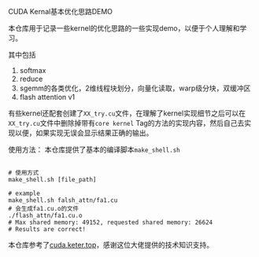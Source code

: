 CUDA Kernal基本优化思路DEMO

本仓库用于记录一些kernel的优化思路的一些实现demo，以便于个人理解和学习。

其中包括
1. softmax
2. reduce
3. sgemm的各类优化，2维线程块划分，向量化读取，warp级分块，双缓冲区
4. flash attention v1

有些kernel还配套创建了`XX_try.cu`文件，在理解了kernel实现细节之后可以在`XX_try.cu`文件中删除掉带有`core kernel` Tag的方法的实现内容，然后自己去实现以便，如果实现无误会显示结果正确的输出。

使用方法：
本仓库提供了基本的编译脚本`make_shell.sh`
```shell

# 使用方式
make_shell.sh [file_path]

# example
make_shell.sh falsh_attn/fa1.cu
# 会生成fa1.cu.o的文件
./flash_attn/fa1.cu.o
# Max shared memory: 49152, requested shared memory: 26624 
# Results are correct! 
```

本仓库参考了[cuda.keter.top](https://cuda.keter.top/)，感谢这位大佬提供的技术知识支持。